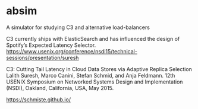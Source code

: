 # absim
A simulator for studying C3 and alternative load-balancers

C3 currently ships with ElasticSearch and has influenced the design of Spotify’s Expected Latency Selector.
https://www.usenix.org/conference/nsdi15/technical-sessions/presentation/suresh

C3: Cutting Tail Latency in Cloud Data Stores via Adaptive Replica Selection
Lalith Suresh, Marco Canini, Stefan Schmid, and Anja Feldmann.
12th USENIX Symposium on Networked Systems Design and Implementation (NSDI), Oakland, California, USA, May 2015.

https://schmiste.github.io/


